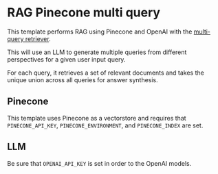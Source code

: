 #  RAG Pinecone multi query

This template performs RAG using Pinecone and OpenAI with the [multi-query retriever](https://python.langchain.com/docs/modules/data_connection/retrievers/MultiQueryRetriever).

This will use an LLM to generate multiple queries from different perspectives for a given user input query. 

For each query, it retrieves a set of relevant documents and takes the unique union across all queries for answer synthesis.

##  Pinecone

This template uses Pinecone as a vectorstore and requires that `PINECONE_API_KEY`, `PINECONE_ENVIRONMENT`, and `PINECONE_INDEX` are set.

##  LLM

Be sure that `OPENAI_API_KEY` is set in order to the OpenAI models.

